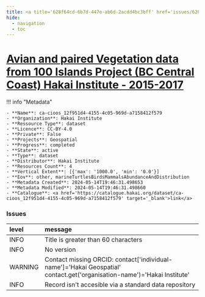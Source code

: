 ```yaml
---
title: <a title='628f64cd-6b7d-447e-ab6d-2acdd4bc3bff' href='issues/628f64cd-6b7d-447e-ab6d-2acdd4bc3bff/' target='_blank'>Avian and paired Vegetation data from 100 Islands Project (BC Central Coast) Hakai Institute - 2015-2017</a>
hide:
  - navigation
  - toc
---
```


# <a title='628f64cd-6b7d-447e-ab6d-2acdd4bc3bff' href='issues/628f64cd-6b7d-447e-ab6d-2acdd4bc3bff/' target='_blank'>Avian and paired Vegetation data from 100 Islands Project (BC Central Coast) Hakai Institute - 2015-2017</a>

<div id='map'></div>

!!! info "Metadata"
    
    - **Name**: ca-cioos_12f951d4-4155-4c05-969d-a7158412f579 
    - **Organization**: Hakai Institute 
    - **Ressource Type**: dataset 
    - **Licence**: CC-BY-4.0 
    - **Private**: False 
    - **Projects**: Geospatial 
    - **Progress**: completed 
    - **State**: active 
    - **Type**: dataset 
    - **Distributor**: Hakai Institute 
    - **Resources Count**: 4 
    - **Vertical Extent**: [{'max': '1000.0', 'min': '0.0'}] 
    - **Eov**: other, marineTurtlesBirdsMammalsAbundanceAndDistribution 
    - **Metadata Created**: 2024-05-14T19:46:31.498653 
    - **Metadata Modified**: 2024-05-14T19:46:31.498660 
    - **Catalogue**: <a href='https://catalogue.hakai.org/dataset/ca-cioos_12f951d4-4155-4c05-969d-a7158412f579' target='_blank'>link</a> 

### Issues

| level   | message                                                                                                                 |
|:--------|:------------------------------------------------------------------------------------------------------------------------|
| INFO    | Title is greater than 60 characters                                                                                     |
| INFO    | No version                                                                                                              |
| WARNING | Contact missing ORCID: contact['individual-name']='Hakai Geospatial' contact.get('organisation-name')='Hakai Institute' |
| INFO    | Record isn't accesible via a standard data repository                                                                   |

<script>
   document.addEventListener("DOMContentLoaded", function() {
    var map = L.map('map').setView([51.505, -125.09], 5);
    L.tileLayer('https://tile.openstreetmap.org/{z}/{x}/{y}.png', {
        maxZoom: 19,
        attribution: '&copy; <a href="http://www.openstreetmap.org/copyright">OpenStreetMap</a>'
    }).addTo(map);
    var geojsonFeature = {
        "type": "Feature",
        "properties": {
            "name" : "<a title='628f64cd-6b7d-447e-ab6d-2acdd4bc3bff' href='issues/628f64cd-6b7d-447e-ab6d-2acdd4bc3bff/' target='_blank'>Avian and paired Vegetation data from 100 Islands Project (BC Central Coast) Hakai Institute - 2015-2017</a>"
        },
        "geometry": {'type': 'Polygon', 'coordinates': [[[-128.60227432, 51.39074678], [-127.47434441, 51.39074678], [-127.47434441, 52.07117353], [-128.60227432, 52.07117353], [-128.60227432, 51.39074678]]]}
    }
    L.geoJSON(geojsonFeature).addTo(map);
   })
</script>